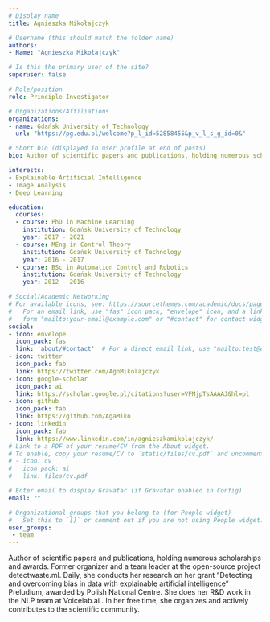 ```yaml
---
# Display name
title: Agnieszka Mikołajczyk

# Username (this should match the folder name)
authors:
- Name: "Agnieszka Mikołajczyk"

# Is this the primary user of the site?
superuser: false

# Role/position
role: Principle Investigator

# Organizations/Affiliations
organizations:
- name: Gdańsk University of Technology
  url: "https://pg.edu.pl/welcome?p_l_id=52858455&p_v_l_s_g_id=0&"

# Short bio (displayed in user profile at end of posts)
bio: Author of scientific papers and publications, holding numerous scholarships and awards. Former organizer and a team leader at the open-source project detectwaste.ml. Daily, she conducts her research on her grant “Detecting and overcoming bias in data with explainable artificial intelligence” Preludium, awarded by Polish National Centre. She does her R&D work in the NLP team at Voicelab.ai . In her free time, she organizes and actively contributes to the scientific community.

interests:
- Explainable Artificial Intelligence
- Image Analysis
- Deep Learning

education:
  courses:
  - course: PhD in Machine Learning
    institution: Gdańsk University of Technology
    year: 2017 - 2021
  - course: MEng in Control Theory
    institution: Gdańsk University of Technology
    year: 2016 - 2017
  - course: BSc in Automation Control and Robotics
    institution: Gdańsk University of Technology
    year: 2012 - 2016

# Social/Academic Networking
# For available icons, see: https://sourcethemes.com/academic/docs/page-builder/#icons
#   For an email link, use "fas" icon pack, "envelope" icon, and a link in the
#   form "mailto:your-email@example.com" or "#contact" for contact widget.
social:
- icon: envelope
  icon_pack: fas
  link: 'about/#contact'  # For a direct email link, use "mailto:test@example.org".
- icon: twitter
  icon_pack: fab
  link: https://twitter.com/AgnMikolajczyk
- icon: google-scholar
  icon_pack: ai
  link: https://scholar.google.pl/citations?user=VFMjpTsAAAAJ&hl=pl
- icon: github
  icon_pack: fab
  link: https://github.com/AgaMiko
- icon: linkedin
  icon_pack: fab
  link: https://www.linkedin.com/in/agnieszkamikolajczyk/
# Link to a PDF of your resume/CV from the About widget.
# To enable, copy your resume/CV to `static/files/cv.pdf` and uncomment the lines below.
# - icon: cv
#   icon_pack: ai
#   link: files/cv.pdf

# Enter email to display Gravatar (if Gravatar enabled in Config)
email: ""

# Organizational groups that you belong to (for People widget)
#   Set this to `[]` or comment out if you are not using People widget.
user_groups:
 - team
---
```


Author of scientific papers and publications, holding numerous scholarships and awards. Former organizer and a team leader at the open-source project detectwaste.ml. Daily, she conducts her research on her grant “Detecting and overcoming bias in data with explainable artificial intelligence” Preludium, awarded by Polish National Centre. She does her R&D work in the NLP team at Voicelab.ai . In her free time, she organizes and actively contributes to the scientific community.
